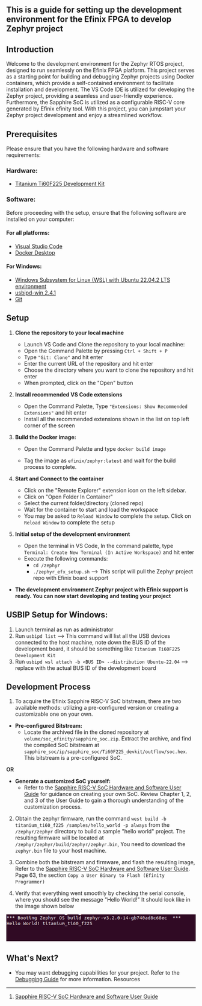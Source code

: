 This is a guide for setting up the development environment for the Efinix FPGA to develop Zephyr project
--------------------------------------------------------------------------------------------------------

Introduction
-------------
 Welcome to the development environment for the Zephyr RTOS project, designed to run seamlessly on the Efinix FPGA platform. This project serves as a starting point for building and debugging Zephyr projects using Docker containers, which provide a self-contained environment to facilitate installation and development. The VS Code IDE is utilized for developing the Zephyr project, providing a seamless and user-friendly experience. Furthermore, the Sapphire SoC is utilized as a configurable RISC-V core generated by Efinix efinity tool. With this project, you can jumpstart your Zephyr project development and enjoy a streamlined workflow.

Prerequisites
--------------

Please ensure that you have the following hardware and software requirements:

### Hardware:
- [Titanium Ti60F225 Development Kit](https://www.efinixinc.com/products-devkits-titaniumti60f225.html)

### Software:

Before proceeding with the setup, ensure that the following software are installed on your computer:

#### For all platforms:
- [Visual Studio Code](https://code.visualstudio.com/)
- [Docker Desktop](https://www.docker.com/products/docker-desktop)

#### For Windows:

- [Windows Subsystem for Linux (WSL) with Ubuntu 22.04.2 LTS environment](https://apps.microsoft.com/store/detail/ubuntu-22042-lts/9PN20MSR04DW)
- [usbipd-win 2.4.1](https://github.com/dorssel/usbipd-win/releases/download/v2.4.1/usbipd-win_2.4.1.msi)
- [Git](https://git-scm.com/downloads)

Setup
------

1. **Clone the repository to your local machine**

    - Launch VS Code and Clone the repository to your local machine:
    - Open the Command Palette by pressing `Ctrl + Shift + P`
    - Type `"Git: Clone"` and hit enter
    - Enter the current URL of the repository and hit enter
    - Choose the directory where you want to clone the repository and hit enter
    - When prompted, click on the "Open" button

2. **Install recommended VS Code extensions**

    - Open the Command Palette, Type `"Extensions: Show Recommended Extensions"` and hit enter
    - Install all the recommended extensions shown in the list on top left corner of the screen

3. **Build the Docker image:**

    - Open the Command Palette and type `docker build image`

    - Tag the image as `efinix/zephyr:latest` and wait for the build process to complete.

4. **Start and Connect to the container**

    - Click on the "Remote Explorer" extension icon on the left sidebar.
    - Click on "Open Folder In Container"
    - Select the current folder/directory (cloned repo)
    - Wait for the container to start and load the workspace
    - You may be asked to `Reload Window` to complete the setup. Click on `Reload Window` to complete the setup

5. **Initial setup of the development environment**

    - Open the terminal in VS Code, In the command palette, type `Terminal: Create New Terminal (In Active Workspace)` and hit enter
    - Execute the following commands:
        - `cd /zephyr`
        - `./zephyr_efx_setup.sh` --> This script will pull the Zephyr project repo with Efinix board support

- **The development environment Zephyr project with Efinix support is ready. You can now start developing and testing your project**

USBIP Setup for Windows:
------------------------
1. Launch terminal as run as administrator
2. Run `usbipd list` --> This command will list all the USB devices connected to the host machine, note down the BUS ID of the development board, it should be something like `Titanium Ti60F225 Development Kit`
3. Run `usbipd wsl attach -b <BUS ID> --distribution Ubuntu-22.04` --> replace <BUS ID> with the actual BUS ID of the development board


Development Process
--------------------
1. To acquire the Efinix Sapphire RISC-V SoC bitstream, there are two available methods: utilizing a pre-configured version or creating a customizable one on your own.

- **Pre-configured Bitstream:** 
   - Locate the archived file in the cloned repository at `volume/soc_efinity/sapphire_soc.zip`. Extract the archive, and find the compiled SoC bitstream at `sapphire_soc/ip/sapphire_soc/Ti60F225_devkit/outflow/soc.hex`. This bitstream is a pre-configured SoC.

**OR**

- **Generate a customized SoC yourself:**
    - Refer to the [Sapphire RISC-V SoC Hardware and Software User Guide](#resources) for guidance on creating your own SoC. Review Chapter 1, 2, and 3 of the User Guide to gain a thorough understanding of the customization process.

2. Obtain the zephyr firmware, run the command `west build -b titanium_ti60_f225 /samples/hello_world -p always` from the `/zephyr/zephyr` directory to build a sample "hello world" project. The resulting firmware will be located at `/zephyr/zephyr/build/zephyr/zephyr.bin`, You need to download the `zephyr.bin` file to your host machine.

3. Combine both the bitstream and firmware, and flash the resulting image, Refer to the [Sapphire RISC-V SoC Hardware and Software User Guide](#resources). Page 63, the section `Copy a User Binary to Flash (Efinity Programmer)`
4. Verify that everything went smoothly by checking the serial console, where you should see the message "Hello World!" It should look like in the image shown below

 <img src="docs/images/boot_banner_hello_world.png" title="expected console output" alt="expected console output" width="616">


What's Next?
-------------
- You may want debugging capabilities for your project. Refer to the [Debugging Guide](docs/debugging.md) for more information.
Resources
----------
1. [Sapphire RISC-V SoC Hardware and Software User Guide](https://www.efinixinc.com/support/docsdl.php?s=ef&pn=SAPPHIREUG)